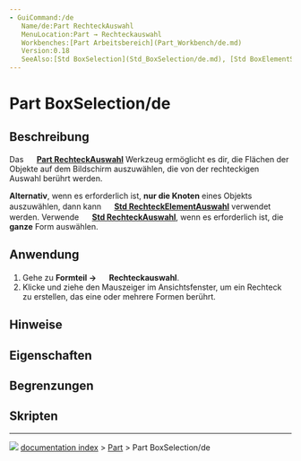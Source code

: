 ```yaml
---
- GuiCommand:/de
   Name/de:Part RechteckAuswahl
   MenuLocation:Part → Rechteckauswahl
   Workbenches:[Part Arbeitsbereich](Part_Workbench/de.md)
   Version:0.18
   SeeAlso:[Std BoxSelection](Std_BoxSelection/de.md), [Std BoxElementSelection](Std_BoxElementSelection/de.md), [Std SelectAll](Std_SelectAll/de.md)
---
```


# Part BoxSelection/de

## Beschreibung

Das **<img src="images/Part_BoxSelection.svg" width=16px> [Part RechteckAuswahl](Part_BoxSelection/de.md)** Werkzeug ermöglicht es dir, die Flächen der Objekte auf dem Bildschirm auszuwählen, die von der rechteckigen Auswahl berührt werden.

**Alternativ**, wenn es erforderlich ist, **nur die Knoten** eines Objekts auszuwählen, dann kann **<img src="images/Std_BoxElementSelection.svg" width=16px> [Std RechteckElementAuswahl](Std_BoxElementSelection/de.md)** verwendet werden. Verwende **<img src="images/Std_BoxSelection.svg" width=16px> [Std RechteckAuswahl](Std_BoxSelection/de.md)**, wenn es erforderlich ist, die **ganze** Form auswählen.

## Anwendung

1.  Gehe zu **Formteil → <img src="images/Part_BoxSelection.svg" width=16px> Rechteckauswahl**.
2.  Klicke und ziehe den Mauszeiger im Ansichtsfenster, um ein Rechteck zu erstellen, das eine oder mehrere Formen berührt.

## Hinweise

## Eigenschaften

## Begrenzungen

## Skripten



---
![](images/Button_right.svg) [documentation index](../README.md) > [Part](Part_Workbench.md) > Part BoxSelection/de
